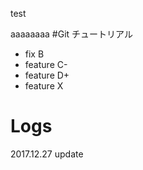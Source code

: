 test

aaaaaaaa
#Git チュートリアル
 - fix B
 - feature C-
 - feature D+
 - feature X

# Logs

2017.12.27 update
